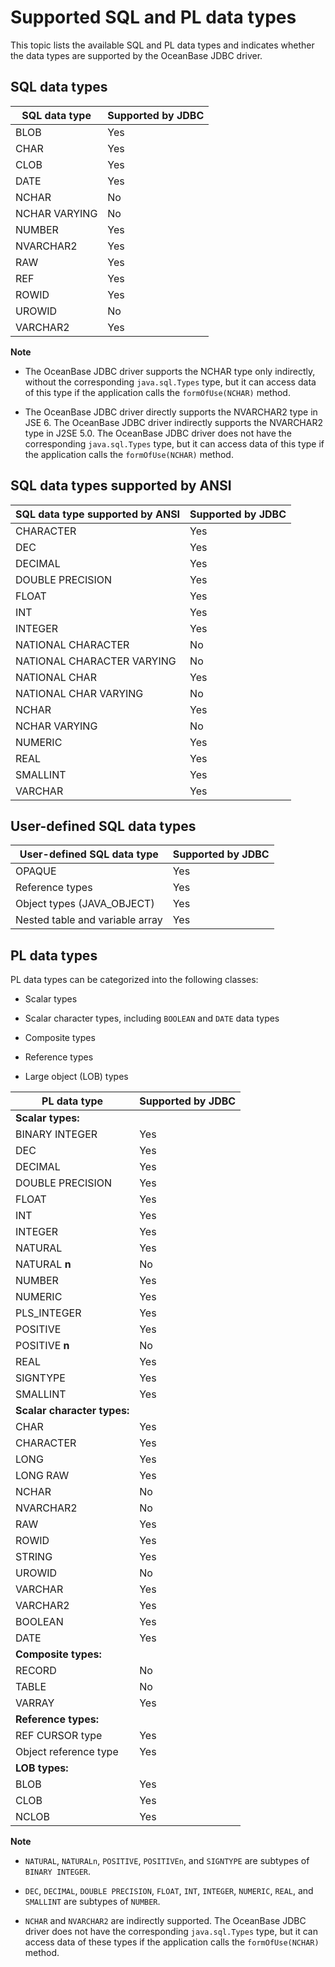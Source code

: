 Supported SQL and PL data types 
====================================================

This topic lists the available SQL and PL data types and indicates whether the data types are supported by the OceanBase JDBC driver. 

SQL data types 
--------------------------------



| **SQL data type** | **Supported by JDBC** |
|-------------------|-----------------------|
| BLOB              | Yes                   |
| CHAR              | Yes                   |
| CLOB              | Yes                   |
| DATE              | Yes                   |
| NCHAR             | No                    |
| NCHAR VARYING     | No                    |
| NUMBER            | Yes                   |
| NVARCHAR2         | Yes                   |
| RAW               | Yes                   |
| REF               | Yes                   |
| ROWID             | Yes                   |
| UROWID            | No                    |
| VARCHAR2          | Yes                   |


**Note**



* The OceanBase JDBC driver supports the NCHAR type only indirectly, without the corresponding `java.sql.Types` type, but it can access data of this type if the application calls the `formOfUse(NCHAR)` method.

  

* The OceanBase JDBC driver directly supports the NVARCHAR2 type in JSE 6. The OceanBase JDBC driver indirectly supports the NVARCHAR2 type in J2SE 5.0. The OceanBase JDBC driver does not have the corresponding `java.sql.Types` type, but it can access data of this type if the application calls the `formOfUse(NCHAR)` method.

  




SQL data types supported by ANSI 
--------------------------------------------------



| **SQL data type supported by ANSI** | **Supported by JDBC** |
|-------------------------------------|-----------------------|
| CHARACTER                           | Yes                   |
| DEC                                 | Yes                   |
| DECIMAL                             | Yes                   |
| DOUBLE PRECISION                    | Yes                   |
| FLOAT                               | Yes                   |
| INT                                 | Yes                   |
| INTEGER                             | Yes                   |
| NATIONAL CHARACTER                  | No                    |
| NATIONAL CHARACTER VARYING          | No                    |
| NATIONAL CHAR                       | Yes                   |
| NATIONAL CHAR VARYING               | No                    |
| NCHAR                               | Yes                   |
| NCHAR VARYING                       | No                    |
| NUMERIC                             | Yes                   |
| REAL                                | Yes                   |
| SMALLINT                            | Yes                   |
| VARCHAR                             | Yes                   |



User-defined SQL data types 
---------------------------------------------



| **User-defined SQL data type**  | **Supported by JDBC** |
|---------------------------------|-----------------------|
| OPAQUE                          | Yes                   |
| Reference types                 | Yes                   |
| Object types (JAVA_OBJECT)      | Yes                   |
| Nested table and variable array | Yes                   |



PL data types 
-------------------------------

PL data types can be categorized into the following classes: 

* Scalar types

  

* Scalar character types, including `BOOLEAN` and `DATE` data types

  

* Composite types

  

* Reference types

  

* Large object (LOB) types

  




|      **PL data type**       | **Supported by JDBC** |
|-----------------------------|-----------------------|
| **Scalar types:**           |                       |
| BINARY INTEGER              | Yes                   |
| DEC                         | Yes                   |
| DECIMAL                     | Yes                   |
| DOUBLE PRECISION            | Yes                   |
| FLOAT                       | Yes                   |
| INT                         | Yes                   |
| INTEGER                     | Yes                   |
| NATURAL                     | Yes                   |
| NATURAL **n**               | No                    |
| NUMBER                      | Yes                   |
| NUMERIC                     | Yes                   |
| PLS_INTEGER                 | Yes                   |
| POSITIVE                    | Yes                   |
| POSITIVE **n**              | No                    |
| REAL                        | Yes                   |
| SIGNTYPE                    | Yes                   |
| SMALLINT                    | Yes                   |
| **Scalar character types:** |                       |
| CHAR                        | Yes                   |
| CHARACTER                   | Yes                   |
| LONG                        | Yes                   |
| LONG RAW                    | Yes                   |
| NCHAR                       | No                    |
| NVARCHAR2                   | No                    |
| RAW                         | Yes                   |
| ROWID                       | Yes                   |
| STRING                      | Yes                   |
| UROWID                      | No                    |
| VARCHAR                     | Yes                   |
| VARCHAR2                    | Yes                   |
| BOOLEAN                     | Yes                   |
| DATE                        | Yes                   |
| **Composite types:**        |                       |
| RECORD                      | No                    |
| TABLE                       | No                    |
| VARRAY                      | Yes                   |
| **Reference types:**        |                       |
| REF CURSOR type             | Yes                   |
| Object reference type       | Yes                   |
| **LOB types:**              |                       |
| BLOB                        | Yes                   |
| CLOB                        | Yes                   |
| NCLOB                       | Yes                   |


**Note**





* `NATURAL`, `NATURALn`, `POSITIVE`, `POSITIVEn`, and `SIGNTYPE` are subtypes of `BINARY INTEGER`.

  

* `DEC`, `DECIMAL`, `DOUBLE PRECISION`, `FLOAT`, `INT`, `INTEGER`, `NUMERIC`, `REAL`, and `SMALLINT` are subtypes of `NUMBER`.

  

* `NCHAR` and `NVARCHAR2` are indirectly supported. The OceanBase JDBC driver does not have the corresponding `java.sql.Types` type, but it can access data of these types if the application calls the `formOfUse(NCHAR)` method.

  



